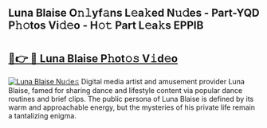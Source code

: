 ## Luna Blaise O𝚗𝚕yf𝚊ns L𝚎a𝚔ed N𝚞𝚍es - Part-YQD P𝚑𝚘tos Vi𝚍𝚎o - H𝚘𝚝 Part L𝚎a𝚔s EPPIB

# <h2><a href="http://kf2438f.oniu.top/?m=Luna+Blaise">🔗👉 🔴 Luna Blaise P𝚑ot𝚘𝚜 V𝚒d𝚎o</a></h2>

[![Luna Blaise Nu𝚍e𝚜](https://i.imgur.com/0qMVB7G.gif)](http://kf2438f.oniu.top/?m=Luna+Blaise)
Digital media artist and amusement provider Luna Blaise, famed for sharing dance and lifestyle content via popular dance routines and brief clips. The public persona of Luna Blaise is defined by its warm and approachable energy, but the mysteries of his private life remain a tantalizing enigma.  
